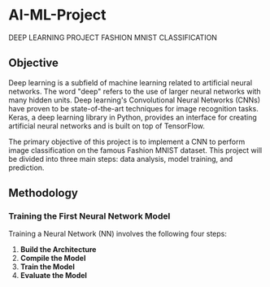 # AI-ML-Project
DEEP LEARNING PROJECT FASHION MNIST CLASSIFICATION
## Objective

Deep learning is a subfield of machine learning related to artificial neural networks. The word "deep" refers to the use of larger neural networks with many hidden units. Deep learning's Convolutional Neural Networks (CNNs) have proven to be state-of-the-art techniques for image recognition tasks. Keras, a deep learning library in Python, provides an interface for creating artificial neural networks and is built on top of TensorFlow.

The primary objective of this project is to implement a CNN to perform image classification on the famous Fashion MNIST dataset. This project will be divided into three main steps: data analysis, model training, and prediction.

## Methodology

### Training the First Neural Network Model

Training a Neural Network (NN) involves the following four steps:

1. **Build the Architecture**
2. **Compile the Model**
3. **Train the Model**
4. **Evaluate the Model**
